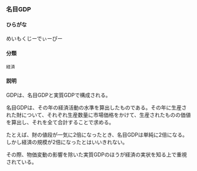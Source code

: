 <div style="display:none;">

## [あ行](securities-terms?id=あ行)
## [か行](securities-terms?id=か行)
## [さ行](securities-terms?id=さ行)
## [た行](securities-terms?id=た行)
## [な行](securities-terms?id=な行)
## [は行](securities-terms?id=は行)
## [ま行](securities-terms?id=ま行)

</div>

### 名目GDP

#### ひらがな

めいもくじーでぃーぴー

#### 分類

`経済`

#### 説明

GDPは、名目GDPと実質GDPで構成される。
名目GDPは、その年の経済活動の水準を算出したものである。その年に生産された財について、それぞれ生産数量に市場価格をかけて、生産されたものの価値を算出し、それを全て合計することで求める。
たとえば、財の値段が一気に2倍になったとき、名目GDPは単純に2倍になる。しかし経済の規模が2倍になったとはいいきれない。
その際、物価変動の影響を除いた実質GDPのほうが経済の実状を知る上で重視されている。

<div style="display:none;">

## [や行](securities-terms?id=や行)
## [ら行](securities-terms?id=ら行)
## [わ行](securities-terms?id=わ行)
## [英数字・記号](securities-terms?id=英数字・記号)

</div>

